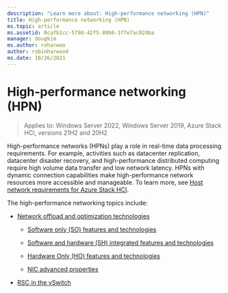 ```yaml
---
description: "Learn more about: High-performance networking (HPN)"
title: High-performance networking (HPN)
ms.topic: article
ms.assetid: 0cafb1cc-5798-42f5-89b6-3ffe7ac024ba
manager: dougkim
ms.author: roharwoo
author: robinharwood
ms.date: 10/26/2021
---
```


# High-performance networking (HPN)

> Applies to: Windows Server 2022, Windows Server 2019, Azure Stack HCI, versions 21H2 and 20H2

High-performance networks (HPNs) play a role in real-time data processing requirements. For example, activities such as datacenter replication, datacenter disaster recovery, and high-performance distributed computing require high volume data transfer and low network latency. HPNs with dynamic connection capabilities make high-performance network resources more accessible and manageable. To learn more, see [Host network requirements for Azure Stack HCI](/azure-stack/hci/concepts/host-network-requirements).

The high-performance networking topics include:

- [Network offload and optimization technologies](network-offload-and-optimization.md)

  - [Software only (SO) features and technologies](hpn-software-only-features.md)

  - [Software and hardware (SH) integrated features and technologies](hpn-software-hardware-features.md)

  - [Hardware Only (HO) features and technologies](hpn-hardware-only-features.md)

  - [NIC advanced properties](hpn-nic-advanced-properties.md)

- [RSC in the vSwitch](rsc-in-the-vswitch.md)
